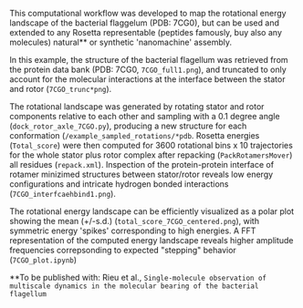 This computational workflow was developed to map the rotational energy landscape of the bacterial flaggelum (PDB: 7CG0), but can be used and extended to any Rosetta representable (peptides famously, buy also any molecules) natural** or synthetic 'nanomachine' assembly. 



  In this example, the structure of the bacterial flagellum was retrieved from the protein data bank (PDB: 7CG0, `7CGO_full1.png`), and truncated to only account for the molecular interactions at the interface between the stator and rotor (`7CGO_trunc*png`). 

  The rotational landscape was generated by rotating stator and rotor components relative to each other and sampling with a 0.1 degree angle (`dock_rotor_axle_7CGO.py`), producing a new structure for each conformation (`/example_sampled_rotations/*pdb`. Rosetta energies (`Total_score`) were then computed for 3600 rotational bins x 10 trajectories for the whole stator plus rotor complex after repacking (`PackRotamersMover`) all residues (`repack.xml`). Inspection of the protein-protein interface of rotamer minizimed structures between stator/rotor reveals low energy configurations and intricate hydrogen bonded interactions (`7CGO_interfcaehbind1.png`). 

  The rotational energy landscape can be efficiently visualized as a polar plot showing the mean (+/-s.d.) (`total_score_7CGO_centered.png`), with symmetric energy 'spikes' corresponding to high energies. A FFT representation of the computed energy landscape reveals higher amplitude frequencies correpsonding to expected "stepping" behavior (`7CGO_plot.ipynb`)




**To be published with: Rieu et al., `Single-molecule observation of multiscale dynamics in the molecular bearing of the bacterial flagellum`
